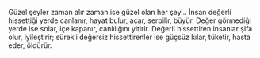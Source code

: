 Güzel şeyler zaman alır zaman ise güzel olan her şeyi..
İnsan değerli hissettiği yerde canlanır, hayat bulur, açar, serpilir, büyür. Değer görmediği yerde ise solar, içe kapanır, canlılığını yitirir. Değerli hissettiren insanlar şifa olur, iyileştirir; sürekli değersiz hissettirenler ise güçsüz kılar, tüketir, hasta eder, öldürür.
